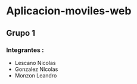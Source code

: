 # Aplicacion-moviles-web

## Grupo 1

### Integrantes : 
* Lescano Nicolas
* Gonzalez NIcolas
* Monzon Leandro
